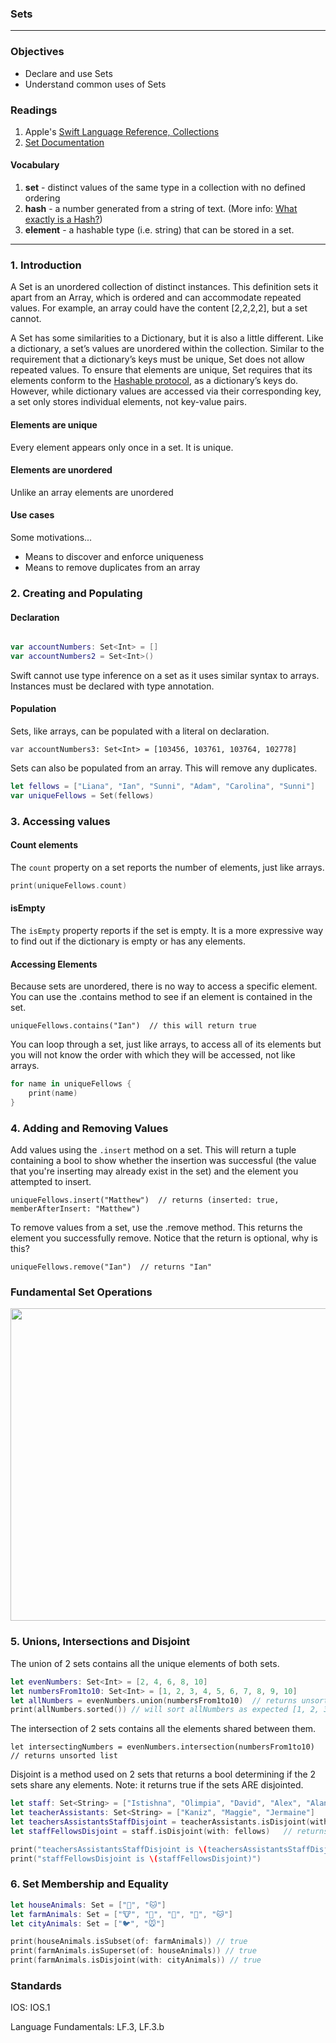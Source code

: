 ### Sets
---

### Objectives
* Declare and use Sets
* Understand common uses of Sets

### Readings
1. Apple's [Swift Language Reference, Collections](https://docs.swift.org/swift-book/LanguageGuide/CollectionTypes.html)
1. [Set Documentation](https://developer.apple.com/documentation/swift/set)  

#### Vocabulary
1. **set** -  distinct values of the same type in a collection with no defined ordering  
1. **hash** - a number generated from a string of text. (More info: [What exactly is a Hash?](https://cs.stackexchange.com/questions/55471/what-exactly-and-precisely-is-hash/55472))
1. **element** - a hashable type (i.e. string) that can be stored in a set.

---

### 1. Introduction

A Set is an unordered collection of distinct instances. This definition sets it apart from an Array, which is ordered and can accommodate repeated values. For example, an array could have the content [2,2,2,2], but a set cannot.

A Set has some similarities to a Dictionary, but it is also a little different. Like a dictionary, a set’s values are unordered within the collection. Similar to the requirement that a dictionary’s keys must be unique, Set does not allow repeated values. To ensure that elements are unique, Set requires that its elements conform to the [Hashable protocol](https://developer.apple.com/documentation/swift/hashable), as a dictionary’s keys do. However, while dictionary values are accessed via their corresponding key, a set only stores individual elements, not key-value pairs.

#### Elements are unique

Every element appears only once in a set. It is unique.

#### Elements are unordered

Unlike an array elements are unordered

#### Use cases

Some motivations...

* Means to discover and enforce uniqueness
* Means to remove duplicates from an array

### 2. Creating and Populating

#### Declaration

```swift

var accountNumbers: Set<Int> = []
var accountNumbers2 = Set<Int>()

```

Swift cannot use type inference on a set as it uses similar syntax to arrays. Instances must be declared with type annotation.


#### Population

Sets, like arrays, can be populated with a literal on declaration.

`var accountNumbers3: Set<Int> = [103456, 103761, 103764, 102778]`

Sets can also be populated from an array. This will remove any duplicates.

```swift
let fellows = ["Liana", "Ian", "Sunni", "Adam", "Carolina", "Sunni"]
var uniqueFellows = Set(fellows)
```

### 3. Accessing values

#### Count elements

The `count` property on a set reports the number of elements, just like arrays.

```swift
print(uniqueFellows.count)
```

#### isEmpty

The `isEmpty` property reports if the set is empty. It is a more expressive way to find out if the dictionary is empty or has any elements.

#### Accessing Elements

Because sets are unordered, there is no way to access a specific element. You can use the .contains method to see if an element is contained in the set.

`uniqueFellows.contains("Ian")  // this will return true`

You can loop through a set, just like arrays, to access all of its elements but you will not know the order with which they will be accessed, not like arrays.

```swift
for name in uniqueFellows {
    print(name)
}
```

### 4. Adding and Removing Values

Add values using the `.insert` method on a set. This will return a tuple containing a bool to show whether the insertion was successful (the value that you're inserting may already exist in the set) and the element you attempted to insert.

`uniqueFellows.insert("Matthew")  // returns (inserted: true, memberAfterInsert: "Matthew")`

To remove values from a set, use the .remove method. This returns the element you successfully remove. Notice that the return is optional, why is this?

`uniqueFellows.remove("Ian")  // returns "Ian"`

### Fundamental Set Operations

<p align="center">
<img src="https://docs.swift.org/swift-book/_images/setVennDiagram_2x.png" width="700" height="500" />  
</p>

### 5. Unions, Intersections and Disjoint

The union of 2 sets contains all the unique elements of both sets.

```swift
let evenNumbers: Set<Int> = [2, 4, 6, 8, 10]
let numbersFrom1to10: Set<Int> = [1, 2, 3, 4, 5, 6, 7, 8, 9, 10]
let allNumbers = evenNumbers.union(numbersFrom1to10)  // returns unsorted list
print(allNumbers.sorted()) // will sort allNumbers as expected [1, 2, 3, 4, 5, 6, 7, 8, 9, 10]
```

The intersection of 2 sets contains all the elements shared between them.

`let intersectingNumbers = evenNumbers.intersection(numbersFrom1to10)  // returns unsorted list`

Disjoint is a method used on 2 sets that returns a bool determining if the 2 sets share any elements. Note: it returns true if the sets ARE disjointed.

```swift
let staff: Set<String> = ["Istishna", "Olimpia", "David", "Alex", "Alan"]
let teacherAssistants: Set<String> = ["Kaniz", "Maggie", "Jermaine"]
let teachersAssistantsStaffDisjoint = teacherAssistants.isDisjoint(with: staff)   // returns true
let staffFellowsDisjoint = staff.isDisjoint(with: fellows)   // returns false

print("teachersAssistantsStaffDisjoint is \(teachersAssistantsStaffDisjoint)")
print("staffFellowsDisjoint is \(staffFellowsDisjoint)")
```

### 6. Set Membership and Equality

```swift
let houseAnimals: Set = ["🐶", "🐱"]
let farmAnimals: Set = ["🐮", "🐔", "🐑", "🐶", "🐱"]
let cityAnimals: Set = ["🐦", "🐭"]

print(houseAnimals.isSubset(of: farmAnimals)) // true
print(farmAnimals.isSuperset(of: houseAnimals)) // true
print(farmAnimals.isDisjoint(with: cityAnimals)) // true
```

### Standards

IOS: IOS.1

Language Fundamentals: LF.3, LF.3.b
